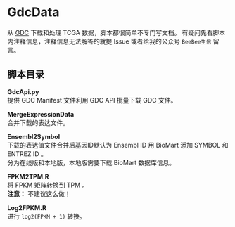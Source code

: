 # GdcData
从 [GDC](https://portal.gdc.cancer.gov/) 下载和处理 TCGA 数据，脚本都很简单不专门写文档。
有疑问先看脚本内注释信息，注释信息无法解答的就提 Issue 或者给我的公众号 `BeeBee生信` 留言。   
## 脚本目录
**GdcApi.py**  
提供 GDC Manifest 文件利用 GDC API 批量下载 GDC 文件。  
  
**MergeExpressionData**  
合并下载的表达文件。  
  
**Ensembl2Symbol**  
下载的表达值文件合并后基因ID默认为 Ensembl ID 用 BioMart 添加 SYMBOL 和 ENTREZ ID 。  
分为在线版和本地版，本地版需要下载 BioMart 数据库信息。  
  
**FPKM2TPM.R**  
将 FPKM 矩阵转换到 TPM 。  
**注意：** 不建议这么做！  
  
**Log2FPKM.R**  
进行 `log2(FPKM + 1)` 转换。  

